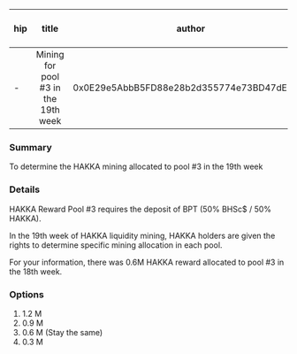 | hip | title | author | created | duration | Snapshot Block Number |
|----------|:----------:|:----------:|:----------:|:----------:|:----------:|
| - | Mining for pool #3 in the 19th week | 0x0E29e5AbbB5FD88e28b2d355774e73BD47dE3bcd | 2021-01-05 13:00 | 1 | 11593554 |


### Summary
To determine the HAKKA mining allocated to pool #3 in the 19th week

### Details

HAKKA Reward Pool #3 requires the deposit of BPT (50% BHSc$ / 50% HAKKA).

In the 19th week of HAKKA liquidity mining, HAKKA holders are given the rights to determine specific mining allocation in each pool.

For your information, there was 0.6M HAKKA reward allocated to pool #3 in the 18th week.

### Options
1. 1.2 M
2. 0.9 M
3. 0.6 M (Stay the same) 
4. 0.3 M
